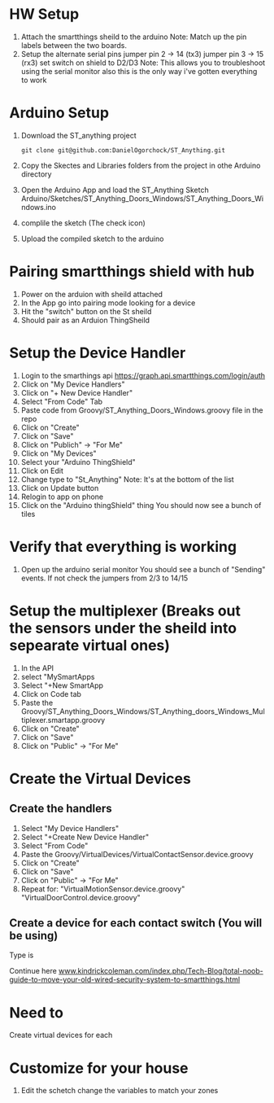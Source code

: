 # HW Setup
1. Attach the smartthings sheild to the arduino
   Note: Match up the pin labels between the two boards.
1. Setup the alternate serial pins
   jumper pin 2 -> 14 (tx3)
   jumper pin 3 -> 15 (rx3)
   set switch on shield to D2/D3
   Note: This allows you to troubleshoot using the serial monitor
   also this is the only way i've gotten everything to work


# Arduino Setup

1. Download the ST_anything project
   ```
   git clone git@github.com:DanielOgorchock/ST_Anything.git 
   ```
1. Copy the Skectes and Libraries folders from the project in othe Arduino directory

1. Open the Arduino App and load the ST_Anything Sketch
   Arduino/Sketches/ST_Anything_Doors_Windows/ST_Anything_Doors_Windows.ino
1. complile the sketch
   (The check icon)
1. Upload the compiled sketch to the arduino

# Pairing smartthings shield with hub
1. Power on the arduion with sheild attached
1. In the App go into pairing mode looking for a device
1. Hit the "switch" button on the St sheild
1. Should pair as an Arduion ThingSheild

# Setup the Device Handler
1. Login to the smarthings api
  https://graph.api.smartthings.com/login/auth
1. Click on "My Device Handlers"
1. Click on "+ New Device Handler"
1. Select "From Code" Tab
1. Paste code from Groovy/ST_Anything_Doors_Windows.groovy file in the repo
1. Click on "Create"
1. Click on "Save"
1. Click on "Publich" -> "For Me"
1. Click on "My Devices"
1. Select your "Arduino ThingShield"
1. Click on Edit 
1. Change type to "St_Anything"
   Note: It's at the bottom of the list
1. Click on Update button
1. Relogin to app on phone
1. Click on the "Arduino thingShield" thing
   You should now see a bunch of tiles

# Verify that everything is working
1. Open up the arduino serial monitor
   You should see a bunch of "Sending" events.  If not check the jumpers from 2/3 to 14/15

# Setup the multiplexer (Breaks out the sensors under the sheild into sepearate virtual ones)
1. In the API
1. select "MySmartApps
1. Select "+New SmartApp
1. Click on Code tab
1. Paste the Groovy/ST_Anything_Doors_Windows/ST_Anything_doors_Windows_Multiplexer.smartapp.groovy
1. Click on "Create"
1. Click on "Save"
1. Click on "Public" -> "For Me"

# Create the Virtual Devices
## Create the handlers
1. Select "My Device Handlers"
1. Select "+Create New Device Handler"
1. Select "From Code"
1. Paste the Groovy/VirtualDevices/VirtualContactSensor.device.groovy
1. Click on "Create"
1. Click on "Save"
1. Click on "Public" -> "For Me"
1. Repeat for:
  "VirtualMotionSensor.device.groovy"
  "VirtualDoorControl.device.groovy"
## Create a device for each contact switch (You will be using)
Type is 

Continue here www.kindrickcoleman.com/index.php/Tech-Blog/total-noob-guide-to-move-your-old-wired-security-system-to-smartthings.html
# Need to 
Create virtual devices for each 

# Customize for your house
1. Edit the schetch
   change the variables to match your zones
<!--stackedit_data:
eyJoaXN0b3J5IjpbLTE4NTgzNjUwMThdfQ==
-->